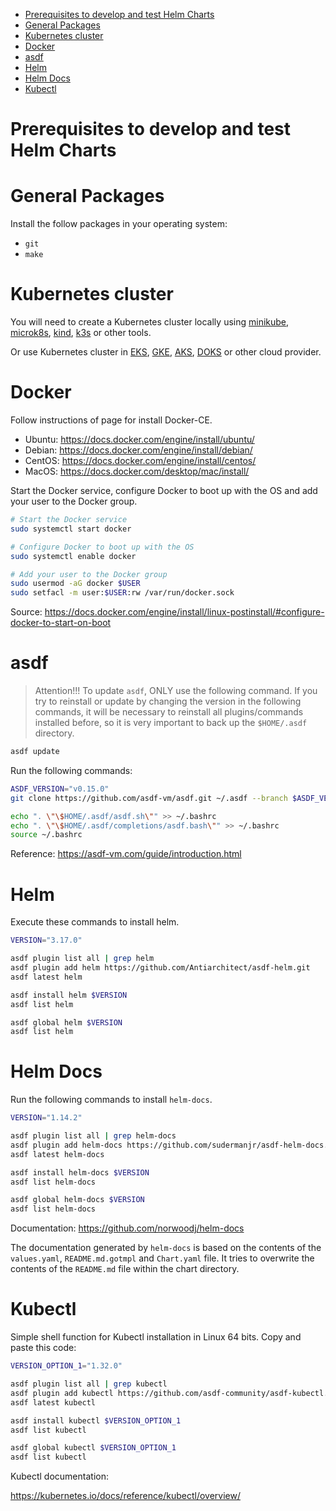 <!-- TOC -->

- [Prerequisites to develop and test Helm Charts](#prerequisites-to-develop-and-test-helm-charts)
- [General Packages](#general-packages)
- [Kubernetes cluster](#kubernetes-cluster)
- [Docker](#docker)
- [asdf](#asdf)
- [Helm](#helm)
- [Helm Docs](#helm-docs)
- [Kubectl](#kubectl)

<!-- TOC -->

# Prerequisites to develop and test Helm Charts

# General Packages

Install the follow packages in your operating system:

- ``git``
- ``make``

# Kubernetes cluster

You will need to create a Kubernetes cluster locally using [minikube](https://kubernetes.io/docs/tasks/tools/install-minikube), [microk8s](https://microk8s.io), [kind](https://kind.sigs.k8s.io), [k3s](https://k3s.io) or other tools.

Or use Kubernetes cluster in [EKS](https://aws.amazon.com/eks), [GKE](https://cloud.google.com/kubernetes-engine), [AKS](https://docs.microsoft.com/en-us/azure/aks), [DOKS](https://www.digitalocean.com/products/kubernetes) or other cloud provider.

# Docker

Follow instructions of page for install Docker-CE.

- Ubuntu: https://docs.docker.com/engine/install/ubuntu/
- Debian: https://docs.docker.com/engine/install/debian/
- CentOS: https://docs.docker.com/engine/install/centos/
- MacOS: https://docs.docker.com/desktop/mac/install/

Start the Docker service, configure Docker to boot up with the OS and add your user to the Docker group.

```bash
# Start the Docker service
sudo systemctl start docker

# Configure Docker to boot up with the OS
sudo systemctl enable docker

# Add your user to the Docker group
sudo usermod -aG docker $USER
sudo setfacl -m user:$USER:rw /var/run/docker.sock
```

Source: https://docs.docker.com/engine/install/linux-postinstall/#configure-docker-to-start-on-boot

# asdf

> Attention!!!
> To update ``asdf``, ONLY use the following command. If you try to reinstall or update by changing the version in the following commands, it will be necessary to reinstall all plugins/commands installed before, so it is very important to back up the ``$HOME/.asdf`` directory.

```bash
asdf update
```

Run the following commands:

```bash
ASDF_VERSION="v0.15.0"
git clone https://github.com/asdf-vm/asdf.git ~/.asdf --branch $ASDF_VERSION

echo ". \"\$HOME/.asdf/asdf.sh\"" >> ~/.bashrc
echo ". \"\$HOME/.asdf/completions/asdf.bash\"" >> ~/.bashrc
source ~/.bashrc
```

Reference: https://asdf-vm.com/guide/introduction.html

# Helm

Execute these commands to install helm.

```bash
VERSION="3.17.0"

asdf plugin list all | grep helm
asdf plugin add helm https://github.com/Antiarchitect/asdf-helm.git
asdf latest helm

asdf install helm $VERSION
asdf list helm

asdf global helm $VERSION
asdf list helm
```

# Helm Docs

Run the following commands to install ``helm-docs``.

```bash
VERSION="1.14.2"

asdf plugin list all | grep helm-docs
asdf plugin add helm-docs https://github.com/sudermanjr/asdf-helm-docs.git
asdf latest helm-docs

asdf install helm-docs $VERSION
asdf list helm-docs

asdf global helm-docs $VERSION
asdf list helm-docs
```

Documentation: https://github.com/norwoodj/helm-docs 

The documentation generated by ``helm-docs`` is based on the contents of the ``values.yaml``, ``README.md.gotmpl`` and ``Chart.yaml`` file. It tries to overwrite the contents of the ``README.md`` file within the chart directory.

# Kubectl

Simple shell function for Kubectl installation in Linux 64 bits. Copy and paste this code:

```bash
VERSION_OPTION_1="1.32.0"

asdf plugin list all | grep kubectl
asdf plugin add kubectl https://github.com/asdf-community/asdf-kubectl.git
asdf latest kubectl

asdf install kubectl $VERSION_OPTION_1
asdf list kubectl

asdf global kubectl $VERSION_OPTION_1
asdf list kubectl
```

Kubectl documentation:

https://kubernetes.io/docs/reference/kubectl/overview/
